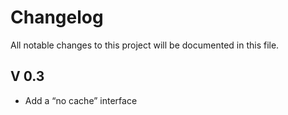 # Changelog

All notable changes to this project will be documented in this file.

## V 0.3

- Add a “no cache” interface

<!-- generated by git-cliff -->

